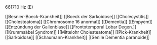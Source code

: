 661710 Hz (E)

[[Besnier-Boeck-Krankheit]]
[[Boeck der Sarkoidose]]
[[Cholecystitis]]
[[Cholesteatoma]]
[[Chromosome 16 anormal]]
[[Dementia]]
[[Empyem]]
[[Entzündung der Gallenblase]]
[[Frontotemporal Lobar Degen.]]
[[Krummsäbel Syndrom]]
[[Mittelohr Cholesteatoma]]
[[Pick-Krankheit]]
[[Sarkoidose]]
[[Schaumann-Krankheit]]
[[Senile Dementia paranoide]]